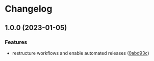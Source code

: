 # Changelog

## 1.0.0 (2023-01-05)


### Features

* restructure workflows and enable automated releases ([0abd93c](https://github.com/rolehippie/s3cmd/commit/0abd93c5a3b436f44cd2ba813534921455555b78))
